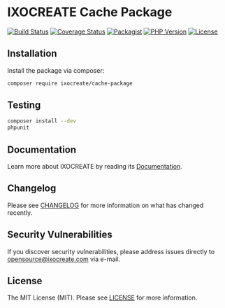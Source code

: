# IXOCREATE Cache Package

[![Build Status](https://travis-ci.com/ixocreate/cache-package.svg?branch=master)](https://travis-ci.com/ixocreate/cache-package)
[![Coverage Status](https://coveralls.io/repos/github/ixocreate/cache-package/badge.svg?branch=master)](https://coveralls.io/github/ixocreate/cache-package?branch=master)
[![Packagist](https://img.shields.io/packagist/v/ixocreate/cache-package.svg)](https://packagist.org/packages/ixocreate/cache-package)
[![PHP Version](https://img.shields.io/packagist/php-v/ixocreate/cache-package.svg)](https://packagist.org/packages/ixocreate/cache-package)
[![License](https://img.shields.io/github/license/ixocreate/cache-package.svg)](LICENSE)

## Installation

Install the package via composer:

```sh
composer require ixocreate/cache-package
```

## Testing

```sh
composer install --dev
phpunit
```

## Documentation

Learn more about IXOCREATE by reading its [Documentation](https://ixocreate.github.io/).

## Changelog

Please see [CHANGELOG](CHANGELOG.md) for more information on what has changed recently.

## Security Vulnerabilities

If you discover security vulnerabilities, please address issues directly to opensource@ixocreate.com via e-mail.

## License

The MIT License (MIT). Please see [LICENSE](LICENSE) for more information.
